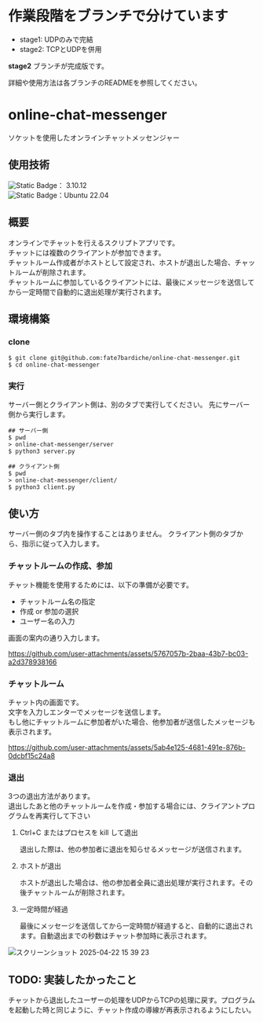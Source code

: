 # 作業段階をブランチで分けています

- stage1: UDPのみで完結
- stage2: TCPとUDPを併用

**stage2** ブランチが完成版です。

詳細や使用方法は各ブランチのREADMEを参照してください。


# online-chat-messenger
ソケットを使用したオンラインチャットメッセンジャー

## 使用技術
![Static Badge](https://img.shields.io/badge/-Python-F9DC3E.svg?style=flat&logo=python)： 3.10.12  
![Static Badge](https://img.shields.io/badge/-Linux-FCC624?style=flat&logo=linux&logoColor=black)：Ubuntu 22.04  

## 概要
オンラインでチャットを行えるスクリプトアプリです。  
チャットには複数のクライアントが参加できます。  
チャットルーム作成者がホストとして設定され、ホストが退出した場合、チャットルームが削除されます。  
チャットルームに参加しているクライアントには、最後にメッセージを送信してから一定時間で自動的に退出処理が実行されます。  

## 環境構築
### clone
```
$ git clone git@github.com:fate7bardiche/online-chat-messenger.git
$ cd online-chat-messenger
```

### 実行
サーバー側とクライアント側は、別のタブで実行してください。
先にサーバー側から実行します。
```
## サーバー側
$ pwd
> online-chat-messenger/server
$ python3 server.py
```
```
## クライアント側
$ pwd
> online-chat-messenger/client/
$ python3 client.py
```

## 使い方
サーバー側のタブ内を操作することはありません。
クライアント側のタブから、指示に従って入力します。


### チャットルームの作成、参加
チャット機能を使用するためには、以下の準備が必要です。
- チャットルーム名の指定
- 作成 or 参加の選択
- ユーザー名の入力  

画面の案内の通り入力します。

https://github.com/user-attachments/assets/5767057b-2baa-43b7-bc03-a2d378938166

### チャットルーム
チャット内の画面です。  
文字を入力しエンターでメッセージを送信します。  
もし他にチャットルームに参加者がいた場合、他参加者が送信したメッセージも表示されます。  

https://github.com/user-attachments/assets/5ab4e125-4681-491e-876b-0dcbf15c24a8

### 退出
3つの退出方法があります。  
退出したあと他のチャットルームを作成・参加する場合には、クライアントプログラムを再実行して下さい

1. Ctrl+C またはプロセスを kill して退出

    退出した際は、他の参加者に退出を知らせるメッセージが送信されます。

2. ホストが退出

    ホストが退出した場合は、他の参加者全員に退出処理が実行されます。その後チャットルームが削除されます。

3. 一定時間が経過

   最後にメッセージを送信してから一定時間が経過すると、自動的に退出されます。自動退出までの秒数はチャット参加時に表示されます。

![スクリーンショット 2025-04-22 15 39 23](https://github.com/user-attachments/assets/00c4126b-2735-4dd7-a73c-aa8191bc451b)


## TODO: 実装したかったこと
チャットから退出したユーザーの処理をUDPからTCPの処理に戻す。プログラムを起動した時と同じように、チャット作成の導線が再表示されるようにしたい。
